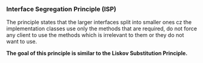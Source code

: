 ### Interface Segregation Principle (ISP)

The principle states that the larger interfaces split into smaller ones cz the implementation classes use only the methods that are required, do not force any client to use the methods which is irrelevant to them or they do not want to use.

**The goal of this principle is similar to the Liskov Substitution Principle.**
